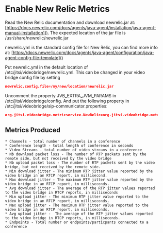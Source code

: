 # Enable New Relic Metrics

Read the New Relic documentation and download newrelic.jar at:
[https://docs.newrelic.com/docs/agents/java-agent/installation/java-agent-manual-installation]().
The expected location of the jar file is /usr/share/newrelic/newrelic.jar

newrelic.yml is the standard config file for New Relic, you can find more info at:
[https://docs.newrelic.com/docs/agents/java-agent/configuration/java-agent-config-file-template]()

Put newrelic.yml in the default location of /etc/jitsi/videobridge/newrelic.yml.
This can be changed in your video bridge config file by setting
```json
newrelic.config.file=/my/new/location/newrelic.jar
```

Uncomment the property JVB_EXTRA_JVM_PARAMS in /etc/jitsi/videobridge/config.
And put the following property in /etc/jitsi/videobridge/sip-communicator.properties:
```json
org.jitsi.videobridge.metricservice.NewRelic=org.jitsi.videobridge.metrics.NewRelicMetricPublisher
```

## Metrics Produced
    * Channels - total number of channels in a conference
    * Conference length - total length of conference in seconds
    * Video Streams - total number of video streams in a conference
    * Nb download packet loss - The number of RTP packets sent by the remote side, but not received by the video bridge
    * Nb upload packet loss - The number of RTP packets sent by the video bridge, but not received by the remote side.
    * Min download jitter - The minimum RTP jitter value reported by the video bridge in an RTCP report, in millisecond.
    * Max download jitter - The maximum RTP jitter value reported by the video bridge in an RTCP report, in milliseconds.
    * Avg download jitter - The average of the RTP jitter values reported to the video bridge in RTCP reports, in milliseconds
    * Min upload jitter - The minimum RTP jitter value reported to the video bridge in an RTCP report, in milliseconds.
    * Max upload jitter - The maximum RTP jitter value reported to the video bridge in an RTCP report, in milliseconds.
    * Avg upload jitter -  The average of the RTP jitter values reported to the video bridge in RTCP reports, in milliseconds.
    * Endpoints - Total number or endpoints/particpants connected to a conference 